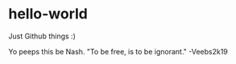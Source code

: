 # hello-world
Just Github things :)

Yo peeps this be Nash. 
"To be free, is to be ignorant."
-Veebs2k19

